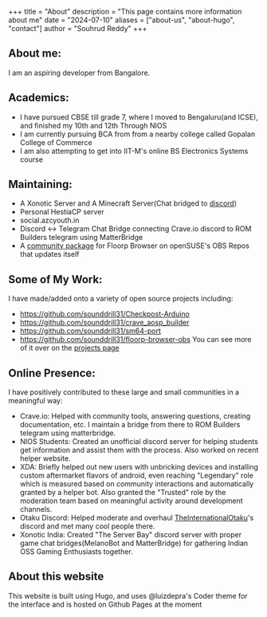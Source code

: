+++
title = "About"
description = "This page contains more information about me"
date = "2024-07-10"
aliases = ["about-us", "about-hugo", "contact"]
author = "Souhrud Reddy"
+++


## About me:
I am an aspiring developer from Bangalore.

## Academics:
- I have pursued CBSE till grade 7, where I moved to Bengaluru(and ICSE), and finished my 10th and 12th Through NIOS
- I am currently pursuing BCA from from a nearby college called Gopalan College of Commerce
- I am also attempting to get into IIT-M's online BS Electronics Systems course

## Maintaining:
- A Xonotic Server and A Minecraft Server(Chat bridged to [discord](discord.gg/invite/Ws5NEF9sFw))
- Personal HestiaCP server
- social.azcyouth.in
- Discord <-> Telegram Chat Bridge connecting Crave.io discord to ROM Builders telegram using MatterBridge
- A [community package](https://github.com/sounddrill31/floorp-browser-obs) for Floorp Browser on openSUSE's OBS Repos that updates itself

## Some of My Work:
I have made/added onto a variety of open source projects including:

* https://github.com/sounddrill31/Checkpost-Arduino
* https://github.com/sounddrill31/crave_aosp_builder
* https://github.com/sounddrill31/sm64-port
* https://github.com/sounddrill31/floorp-browser-obs
You can see more of it over on the [projects page](https://sounddrill31.github.io/projects/)

## Online Presence:
I have positively contributed to these large and small communities in a meaningful way:
* Crave.io: Helped with community tools, answering questions, creating documentation, etc. I maintain a bridge from there to ROM Builders telegram using matterbridge.
* NIOS Students: Created an unofficial discord server for helping students get information and assist them with the process. Also worked on recent helper website.
* XDA: Briefly helped out new users with unbricking devices and installing custom aftermarket flavors of android, even reaching "Legendary" role which is measured based on community interactions and automatically granted by a helper bot. Also granted the "Trusted" role by the moderation team based on meaningful activity around development channels. 
* Otaku Discord: Helped moderate and overhaul [TheInternationalOtaku](https://www.twitch.tv/theinternationalotaku)'s discord and met many cool people there.
* Xonotic India: Created "The Server Bay" discord server with proper game chat bridges(MelanoBot and MatterBridge) for gathering Indian OSS Gaming Enthusiasts together. 

## About this website
This website is built using Hugo, and uses @luizdepra's Coder theme for the interface and is hosted on Github Pages at the moment
